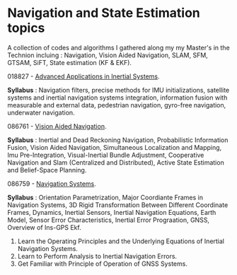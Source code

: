 # Navigation and State Estimation topics

A collection of codes and algorithms I gathered along my my Master's in the Technion incluing :
Navigation, Vision Aided Navigation, SLAM, SFM, GTSAM, SiFT, State estimation (KF & EKF).

018827 - [Advanced Applications in Inertial Systems](https://www.graduate.technion.ac.il/Subjects.Heb/?SUB=018827&SEM=201702).

**Syllabus** :
Navigation filters, precise methods for IMU initializations, satellite systems and inertial navigation systems integration,
information fusion with measurable and external data, pedestrian navigation, gyro-free navigation, underwater navigation.

086761 - [Vision Aided Navigation](https://www.graduate.technion.ac.il/Subjects.Eng/?Sub=86761).

**Syllabus** :
Inertial and Dead Reckoning Navigation, Probabilistic Information Fusion, Vision Aided Navigation, Simultaneous Localization and Mapping, Imu Pre-Integration, Visual-Inertial Bundle Adjustment, Cooperative Navigation and Slam (Centralized and Distributed), Active State Estimation and Belief-Space Planning. 


086759 - [Navigation Systems](https://www.graduate.technion.ac.il/Subjects.Eng/?Sub=86759).

**Syllabus** :
Orientation Parametrization, Major Coordiante Frames in Navigation Systems, 3D Rigid Transformation Between Different Coordinate Frames, Dynamics, Inertial Sensors, Inertial Navigation Equations, Earth Model, Sensor Error Characteristics, Inertial Error Prograation, GNSS, Overview of Ins-GPS Ekf. 
1. Learn the Operating Principles and the Underlying Equations of Inertial Navigation Systems. 
2. Learn to Perform Analysis to Inertial Navigation Errors. 
3. Get Familiar with Principle of Operation of GNSS Systems. 
